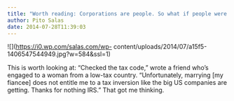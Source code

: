 ```yaml
---
title: "Worth reading: Corporations are people. So what if people were corporations?"
author: Pito Salas
date: 2014-07-28T11:39:03
---
```




![](https://i0.wp.com/salas.com/wp-
content/uploads/2014/07/a15f5-1406547544949.jpg?w=584&ssl=1)

This is worth looking at: “Checked the tax code,” wrote a friend who’s engaged
to a woman from a low-tax country. “Unfortunately, marrying [my fiancee] does
not entitle me to a tax inversion like the big US companies are getting.
Thanks for nothing IRS.” That got me thinking.


